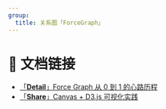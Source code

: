```yaml
---
group:
  title: 关系图「ForceGraph」
---
```


# 🔗 文档链接

- [「**Detail**」Force Graph 从 0 到 1 的心路历程](https://bytedance.feishu.cn/docs/doccnDLxNK2sEEGp1eAlCfrWEBc)
- [「**Share**」Canvas + D3.js 可视化实践](https://bytedance.feishu.cn/docs/doccnZvNiOsgR3Nnwh8vJsFoS2t)

